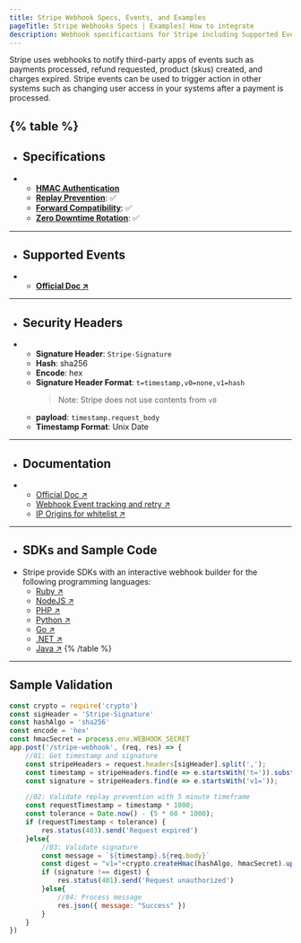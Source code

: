 ```yaml
---
title: Stripe Webhook Specs, Events, and Examples
pageTitle: Stripe Webhooks Specs | Examples| How to integrate
description: Webhook specificactions for Stripe including Supported Events, Example Apps, Security Specs, and Documentations.
--- 
```


Stripe uses webhooks to notify third-party apps of events such as payments processed, refund requested, product (skus) created, and charges expired. Stripe events can be used to trigger action in other systems such as changing user access in your systems after a payment is processed.

{% table %}
---
* ## Specifications
* - **[HMAC Authentication](/security/hmac)**
  - **[Replay Prevention](/security/replay-prevention)**: ✅
  - **[Forward Compatibility](/ops-experience/versioning)**: ✅
  - **[Zero Downtime Rotation](/ops-experience/key-rotation)**: ✅
---
* ## Supported Events
* - **[Official Doc ↗](https://stripe.com/docs/api/events/types)**
---
* ## Security Headers
* - **Signature Header**: `Stripe-Signature`
  - **Hash**: sha256
  - **Encode**: hex
  - **Signature Header Format**: `t=timestamp,v0=none,v1=hash`
    > Note: Stripe does not use contents from `v0`
  - **payload**: `timestamp.request_body`
  - **Timestamp Format**: Unix Date
---
* ## Documentation
* - [Official Doc ↗](https://stripe.com/docs/webhooks)
  - [Webhook Event tracking and retry ↗](https://stripe.com/docs/webhooks/best-practices#events-and-retries)
  - [IP Origins for whitelist ↗](https://stripe.com/docs/ips#webhook-notifications)

---
* ## SDKs and Sample Code
* Stripe provide SDKs with an interactive webhook builder for the following programming languages:
  - [Ruby ↗](https://stripe.com/docs/webhooks/quickstart?lang=ruby)
  - [NodeJS ↗](https://stripe.com/docs/webhooks/quickstart?lang=node)
  - [PHP ↗](https://stripe.com/docs/webhooks/quickstart?lang=php)
  - [Python ↗](https://stripe.com/docs/webhooks/quickstart?lang=python)
  - [Go ↗](https://stripe.com/docs/webhooks/quickstart?lang=go)
  - [.NET ↗](https://stripe.com/docs/webhooks/quickstart?lang=dotnet)
  - [Java ↗](https://stripe.com/docs/webhooks/quickstart?lang=java)
{% /table %}

---

## Sample Validation

```js
const crypto = require('crypto')
const sigHeader = 'Stripe-Signature'
const hashAlgo = 'sha256'
const encode = 'hex'
const hmacSecret = process.env.WEBHOOK_SECRET
app.post('/stripe-webhook', (req, res) => {
    //01: Get timestamp and signature
    const stripeHeaders = request.headers[sigHeader].split(',');
    const timestamp = stripeHeaders.find(e => e.startsWith('t=')).substring(1);
    const signature = stripeHeaders.find(e => e.startsWith('v1='));

    //02: Validate replay prevention with 5 minute timeframe
    const requestTimestamp = timestamp * 1000;
    const tolerance = Date.now() - (5 * 60 * 1000);
    if (requestTimestamp < tolerance) {
        res.status(403).send('Request expired')
    }else{
        //03: Validate signature
        const message = `${timestamp}.${req.body}`
        const digest = "v1="+crypto.createHmac(hashAlgo, hmacSecret).update(message).digest(encode)
        if (signature !== digest) {
            res.status(401).send('Request unauthorized')
        }else{
            //04: Process message
            res.json({ message: "Success" })
        }
    }
})
```
